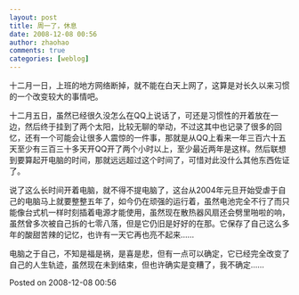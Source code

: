 ```yaml
---
layout: post
title: 周一了，休息
date: 2008-12-08 00:56
author: zhaohao
comments: true
categories: [weblog]
---
```

十二月一日，上班的地方网络断掉，就不能在白天上网了，这算是对长久以来习惯的一个改变较大的事情吧。

十二月五日，虽然已经很久没怎么在QQ上说话了，可还是习惯性的开着放在一边，然后终于挂到了两个太阳，比较无聊的举动，不过这其中也记录了很多的回忆，还有一个可能会让很多人震惊的一件事，那就是从QQ上看来一年三百六十五天至少有三百三十多天开QQ开了两个小时以上，至少最近两年是这样。然后联想到要算起开电脑的时间，那就远远超过这个时间了，可惜对此没什么其他东西佐证了。

说了这么长时间开着电脑，就不得不提电脑了，这台从2004年元旦开始受虐于自己的电脑马上就要整整五年了，如今仍在顽强的运行着，虽然电池完全不行了而只能像台式机一样时刻插着电源才能使用，虽然现在散热器风扇还会劈里啪啦的响，虽然曾多次被自己拆的七零八落，但是它仍旧是好好的在那。它保存了自己这么多年的酸甜苦辣的记忆，也许有一天它再也亮不起来……

电脑之于自己，不知是福是祸，是喜是悲，但有一点可以确定，它已经完全改变了自己的人生轨迹，虽然现在未到结束，但也许确实是变糟了，我不确定……

Posted on 2008-12-08 00:56
